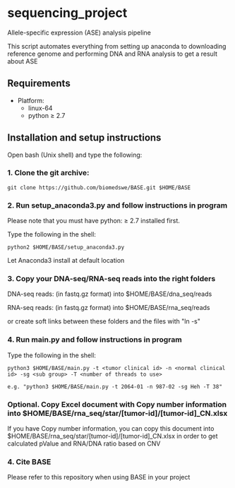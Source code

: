 # sequencing_project
Allele-specific expression (ASE) analysis pipeline

This script automates everything from setting up anaconda to downloading reference genome and performing DNA and RNA analysis to get a result about ASE

## Requirements
- Platform: 
    - linux-64
    - python ≥ 2.7
    
    
## Installation and setup instructions
Open bash (Unix shell) and type the following:

### 1. Clone the git archive:


```
git clone https://github.com/biomedswe/BASE.git $HOME/BASE
```

### 2. Run setup_anaconda3.py and follow instructions in program
Please note that you must have python: ≥ 2.7 installed first.

Type the following in the shell:
```
python2 $HOME/BASE/setup_anaconda3.py
```

Let Anaconda3 install at default location

### 3. Copy your DNA-seq/RNA-seq reads into the right folders

DNA-seq reads: (in fastq.gz format) into $HOME/BASE/dna_seq/reads 

RNA-seq reads: (in fastq.gz format) into $HOME/BASE/rna_seq/reads

or create soft links between these folders and the files with "ln -s"


### 4. Run main.py and follow instructions in program
Type the following in the shell:
```
python3 $HOME/BASE/main.py -t <tumor clinical id> -n <normal clinical id> -sg <sub group> -T <number of threads to use>

e.g. "python3 $HOME/BASE/main.py -t 2064-01 -n 987-02 -sg Heh -T 38"

```

### Optional. Copy Excel document with Copy number information into $HOME/BASE/rna_seq/star/[tumor-id]/[tumor-id]_CN.xlsx

If you have Copy number information, you can copy this document into $HOME/BASE/rna_seq/star/[tumor-id]/[tumor-id]_CN.xlsx 
in order to get calculated pValue and RNA/DNA ratio based on CNV

### 4. Cite BASE

Please refer to this repository when using BASE in your project
    
 
